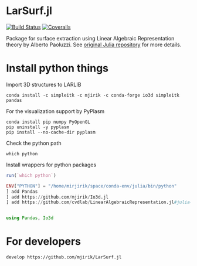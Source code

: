 # LarSurf.jl

[![Build Status](https://travis-ci.org/mjirik/LarSurf.jl.svg?branch=master)](https://travis-ci.org/mjirik/LarSurf.jl)
[![Coveralls](https://coveralls.io/repos/github/mjirik/LarSurf.jl/badge.svg?branch=master)](https://coveralls.io/github/mjirik/LarSurf.jl?branch=master)


Package for surface extraction using Linear Algebraic Representation theory by
Alberto Paoluzzi. See
[original Julia repository](https://github.com/cvdlab/LinearAlgebraicRepresentation.jl)
for more details.

# Install python things
Import 3D structures to LARLIB

    conda install -c simpleitk -c mjirik -c conda-forge io3d simpleitk pandas

For the visualization support by PyPlasm

```commandline
conda install pip numpy PyOpenGL
pip uninstall -y pyplasm
pip install --no-cache-dir pyplasm
```

Check the python path

```commandline
which python
```


Install wrappers for python packages

```julia
run(`which python`)

ENV["PYTHON"] = "/home/mirjirik/space/conda-env/julia/bin/python"
] add Pandas
] add https://github.com/mjirik/Io3d.jl
] add https://github.com/cvdlab/LinearAlgebraicRepresentation.jl#julia-1.0


using Pandas, Io3d

```

# For developers

```
develop https://github.com/mjirik/LarSurf.jl
```
